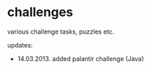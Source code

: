 challenges
==========

various challenge tasks, puzzles etc.

updates:
* 14.03.2013. added palantir challenge (Java)